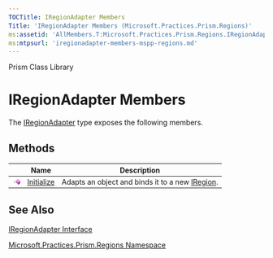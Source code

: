 ```yaml
---
TOCTitle: IRegionAdapter Members
Title: 'IRegionAdapter Members (Microsoft.Practices.Prism.Regions)'
ms:assetid: 'AllMembers.T:Microsoft.Practices.Prism.Regions.IRegionAdapter'
ms:mtpsurl: 'iregionadapter-members-mspp-regions.md'
---
```


Prism Class Library

IRegionAdapter Members
======================

The [IRegionAdapter](https://msdn.microsoft.com/library/microsoft.practices.prism.regions.iregionadapter) type exposes the following members.

Methods
-------

<span id="methodTableToggle"></span>
<table>

<thead>
<tr class="header">
<th> </th>
<th>Name</th>
<th>Description</th>
</tr>
</thead>
<tbody>
<tr class="odd">
<td><img src="images/public-method.gif" title="Public method" /></td>
<td><a href="https://msdn.microsoft.com/library/microsoft.practices.prism.regions.iregionadapter.initialize(system.object%2csystem.string)">Initialize</a></td>
<td><div class="summary">
Adapts an object and binds it to a new <a href="https://msdn.microsoft.com/library/microsoft.practices.prism.regions.iregion">IRegion</a>.
</div></td>
</tr>
</tbody>
</table>

See Also
--------


[IRegionAdapter Interface](https://msdn.microsoft.com/library/microsoft.practices.prism.regions.iregionadapter)

[Microsoft.Practices.Prism.Regions Namespace](https://msdn.microsoft.com/library/microsoft.practices.prism.regions)
